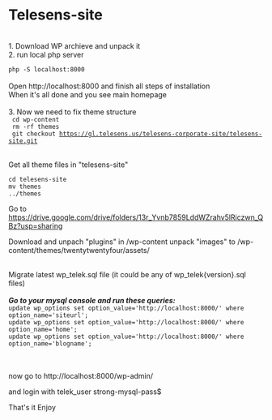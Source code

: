 # Telesens-site
<br>
1. Download WP archieve and unpack it
<br>
2. run local php server

<code>php -S localhost:8000</code>
<br>
<br>
Open http://localhost:8000 and finish all steps of installation<br>
When it's all done and you see main homepage<br>
<br>
3. Now we need to fix theme structure<br>
<code>
cd wp-content<br>
rm -rf themes<br>
git checkout https://gl.telesens.us/telesens-corporate-site/telesens-site.git
</code>
<br>

Get all theme files in
"telesens-site"

<code>cd telesens-site</code>
<br>
<code>mv themes ../themes</code>

Go to 
https://drive.google.com/drive/folders/13r_Yvnb7859LddWZrahv5lRiczwn_QBz?usp=sharing

Download and unpach "plugins" in /wp-content
unpack "images" to  /wp-content/themes/twentytwentyfour/assets/


<br>
Migrate latest wp_telek.sql file (it could be any of wp_telek{version}.sql files)
<br>
<br>
<b><i>Go to your mysql console and run these queries:</i></b>

<code>
update wp_options set option_value='http://localhost:8000/' where option_name='siteurl';
update wp_options set option_value='http://localhost:8000/' where option_name='home';
update wp_options set option_value='http://localhost:8000/' where option_name='blogname';
</code>
<br>
<br>

now go to 
http://localhost:8000/wp-admin/

and login with
telek_user
strong-mysql-pass$

That's it
Enjoy